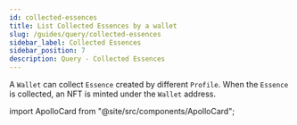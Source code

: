 ```yaml
---
id: collected-essences
title: List Collected Essences by a wallet
slug: /guides/query/collected-essences
sidebar_label: Collected Essences
sidebar_position: 7
description: Query - Collected Essences
---
```


A `Wallet` can collect `Essence` created by different `Profile`. When the `Essence` is collected, an NFT is minted under the `Wallet` address.

import ApolloCard from "@site/src/components/ApolloCard";

<ApolloCard queryName="getCollectedEssencesByAddressEVM" />
